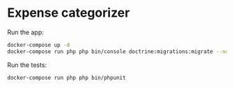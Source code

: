 Expense categorizer
===================

Run the app:

```bash
docker-compose up -d
docker-compose run php php bin/console doctrine:migrations:migrate --no-interaction
```

Run the tests:

```bash
docker-compose run php php bin/phpunit
```

